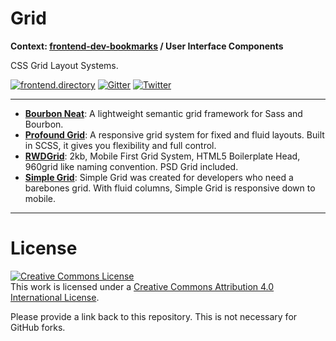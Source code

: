 # Grid

**Context: [frontend-dev-bookmarks](../README.md) / User Interface Components**

CSS Grid Layout Systems.

[![frontend.directory](https://img.shields.io/badge/frontend-directory-blue.svg?style=flat-square)](http://frontend.directory/)
[![Gitter](https://img.shields.io/gitter/room/dypsilon/frontend-dev-bookmarks.svg?style=flat-square&maxAge=2592000)](https://gitter.im/dypsilon/frontend-dev-bookmarks)
[![Twitter](https://img.shields.io/badge/follow-twitter-55acee.svg?style=flat-square)](https://twitter.com/FrontendDir)

-----------------------------------------
+ **[Bourbon Neat](http://neat.bourbon.io/)**: A lightweight semantic grid framework for Sass and Bourbon.
+ **[Profound Grid](http://www.profoundgrid.com/)**: A responsive grid system for fixed and fluid layouts. Built in SCSS, it gives you flexibility and full control.
+ **[RWDGrid](http://rwdgrid.com/)**: 2kb, Mobile First Grid System, HTML5 Boilerplate Head, 960grid like naming convention. PSD Grid included.
+ **[Simple Grid](http://thisisdallas.github.io/Simple-Grid/)**: Simple Grid was created for developers who need a barebones grid. With fluid columns, Simple Grid is responsive down to mobile.


------------------

# License

<a rel="license" href="http://creativecommons.org/licenses/by/4.0/"><img alt="Creative Commons License" style="border-width:0" src="https://i.creativecommons.org/l/by/4.0/88x31.png" /></a><br />This work is licensed under a <a rel="license" href="http://creativecommons.org/licenses/by/4.0/">Creative Commons Attribution 4.0 International License</a>.

Please provide a link back to this repository. This is not necessary for GitHub forks.